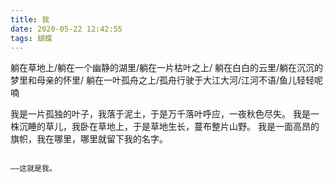 ```yaml
---
title: 我
date: 2020-05-22 12:42:55
tags: 蝴蝶
---
```

躺在草地上/躺在一个幽静的湖里/躺在一片枯叶之上/
躺在白白的云里/躺在沉沉的梦里和母亲的怀里/
躺在一叶孤舟之上/孤舟行驶于大江大河/江河不语/鱼儿轻轻呢喃


我是一片孤独的叶子，我落于泥土，于是万千落叶呼应，一夜秋色尽失。
我是一株沉睡的草儿，我卧在草地上，于是草地生长，蔓布整片山野。
我是一面高昂的旗帜，我在哪里，哪里就留下我的名字。


                                                                                        ——这就是我。